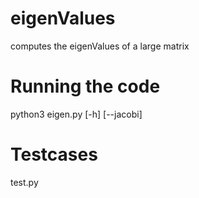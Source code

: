 # eigenValues
computes the eigenValues of a large matrix

Running the code
=================
python3 eigen.py [-h] [--jacobi] 

Testcases
=========
test.py
